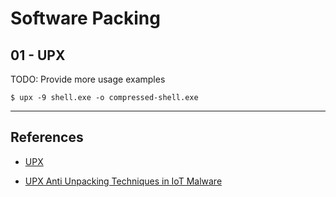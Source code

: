 # Software Packing

## 01 - UPX

TODO: Provide more usage examples

`$ upx -9 shell.exe -o compressed-shell.exe`

---
## References

- [UPX](https://github.com/upx/upx)

- [UPX Anti Unpacking Techniques in IoT Malware](https://cujo.com/upx-anti-unpacking-techniques-in-iot-malware/)